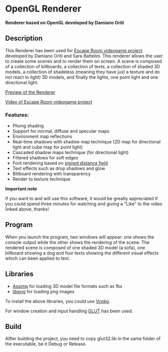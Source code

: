 # OpenGL Renderer

**Renderer based on OpenGL developed by Damiano Oriti**

## Description

This Renderer has been used for [Escape Room videogame project](https://github.com/DamianoOriti/Escape-Room) developed by Damiano Oriti and Sara Battelini.
This renderer allows the user to create some scenes and to render them on screen. A scene is composed of a collection of billboards, a collection of texts, a collection of shaded 3D models, a collection of shadeless (meaning they have just a texture and do not react to light) 3D models, and finally the lights, one point light and one directional light.

[Preview of the Renderer](https://github.com/DamianoOriti/OpenGL-Renderer/blob/master/preview.png)

[Video of Escape Room videogame project](https://www.youtube.com/watch?v=IKH6xkf1tJQ)

### Features:

- Phong shading
- Support for normal, diffuse and specular maps
- Environment map reflections
- Real-time shadows with shadow map technique (2D map for directional light and cube map for point light)
- Cascaded shadow maps technique (for directional light)
- Filtered shadows for soft edges
- Font rendering based on [signed distance field](http://www.valvesoftware.com/publications/2007/SIGGRAPH2007_AlphaTestedMagnification.pdf)
- Text effects such as drop shadows and glow
- Billboard rendering with transparency
- Render to texture technique

**Important note**

If you want to and will use this software, it would be greatly appreciated if you could spend three minutes for watching and giving a "Like" to the video linked above, thanks!

## Program

When you launch the program, two windows will appear: one shows the console output while the other shows the rendering of the scene. The rendered scene is composed of one shaded 3D model (a sofa), one billboard showing a dog and four texts showing the different visual effects which can been applied to text.

## Libraries

- [Assimp](https://github.com/assimp/assimp) for loading 3D model file formats such as fbx
- [libpng](https://github.com/glennrp/libpng) for loading png images

To install the above libraries, you could use [Vcpkg](https://github.com/Microsoft/vcpkg).

For window creation and input handling [GLUT](https://www.opengl.org/resources/libraries/glut/) has been used.

## Build

Alfter building the project, you need to copy glut32.lib in the same folder of the executable, be it Debug or Release.
